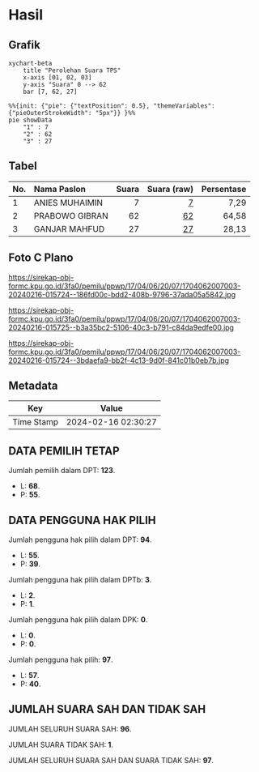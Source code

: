# Hasil

## Grafik

```mermaid
xychart-beta
    title "Perolehan Suara TPS"
    x-axis [01, 02, 03]
    y-axis "Suara" 0 --> 62
    bar [7, 62, 27]
```

```mermaid
%%{init: {"pie": {"textPosition": 0.5}, "themeVariables": {"pieOuterStrokeWidth": "5px"}} }%%
pie showData
    "1" : 7
    "2" : 62
    "3" : 27
```

## Tabel

| No. | Nama Paslon    | Suara | Suara (raw) | Persentase |
|:--- |:-------------- | -----:| -----------:| ----------:|
| 1   | ANIES MUHAIMIN | 7     | [7][p-1]    | 7,29       |
| 2   | PRABOWO GIBRAN | 62    | [62][p-2]   | 64,58      |
| 3   | GANJAR MAHFUD  | 27    | [27][p-3]   | 28,13      |


[p-1]: https://github.com/gigit-pemilu/pemilu-2024-17-bengkulu/blob/main/pilpres/hitung-suara/sub/17-bengkulu/sub/04-kaur/sub/06-maje/sub/2007-kedataran/sub/003-tps/sub/paslon-1.txt
[p-2]: https://github.com/gigit-pemilu/pemilu-2024-17-bengkulu/blob/main/pilpres/hitung-suara/sub/17-bengkulu/sub/04-kaur/sub/06-maje/sub/2007-kedataran/sub/003-tps/sub/paslon-2.txt
[p-3]: https://github.com/gigit-pemilu/pemilu-2024-17-bengkulu/blob/main/pilpres/hitung-suara/sub/17-bengkulu/sub/04-kaur/sub/06-maje/sub/2007-kedataran/sub/003-tps/sub/paslon-3.txt

## Foto C Plano

https://sirekap-obj-formc.kpu.go.id/3fa0/pemilu/ppwp/17/04/06/20/07/1704062007003-20240216-015724--186fd00c-bdd2-408b-9796-37ada05a5842.jpg

https://sirekap-obj-formc.kpu.go.id/3fa0/pemilu/ppwp/17/04/06/20/07/1704062007003-20240216-015725--b3a35bc2-5106-40c3-b791-c84da9edfe00.jpg

https://sirekap-obj-formc.kpu.go.id/3fa0/pemilu/ppwp/17/04/06/20/07/1704062007003-20240216-015724--3bdaefa9-bb2f-4c13-9d0f-841c01b0eb7b.jpg


## Metadata

| Key        | Value               |
| ---------- | ------------------- |
| Time Stamp | 2024-02-16 02:30:27 |


## DATA PEMILIH TETAP

Jumlah pemilih dalam DPT: **123**.
 * L: **68**.
 * P: **55**.

## DATA PENGGUNA HAK PILIH

Jumlah pengguna hak pilih dalam DPT: **94**.
 * L: **55**.
 * P: **39**.

Jumlah pengguna hak pilih dalam DPTb: **3**.
 * L: **2**.
 * P: **1**.

Jumlah pengguna hak pilih dalam DPK: **0**.
 * L: **0**.
 * P: **0**.

Jumlah pengguna hak pilih: **97**.
 * L: **57**.
 * P: **40**.

## JUMLAH SUARA SAH DAN TIDAK SAH

JUMLAH SELURUH SUARA SAH: **96**.

JUMLAH SUARA TIDAK SAH: **1**.

JUMLAH SELURUH SUARA SAH DAN SUARA TIDAK SAH: **97**.


